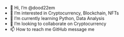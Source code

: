 - 👋 Hi, I’m @dood22em
- 👀 I’m interested in Cryptocurrency, Blockchain, NFTs
- 🌱 I’m currently learning Python, Data Analysis
- 💞️ I’m looking to collaborate on Cryptocurrency
- 📫 How to reach me GitHub message me

<!---
dood22em/dood22em is a ✨ special ✨ repository because its `README.md` (this file) appears on your GitHub profile.
You can click the Preview link to take a look at your changes.
--->
